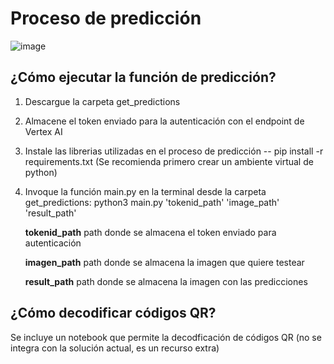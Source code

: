 # Proceso de predicción

![image](https://user-images.githubusercontent.com/87614301/211117408-d84621e0-95b4-4077-af6a-52d418304854.png)

## ¿Cómo ejecutar la función de predicción?
1. Descargue la carpeta get_predictions
2. Almacene el token enviado para la autenticación con el endpoint de Vertex AI
3. Instale las librerias utilizadas en el proceso de predicción -- pip install -r requirements.txt (Se recomienda primero crear un ambiente virtual de python)
4. Invoque la función main.py en la terminal desde la carpeta get_predictions: 
    python3 main.py 'tokenid_path' 'image_path' 'result_path'
    
    **tokenid_path** path donde se almacena el token enviado para autenticación
    
    **imagen_path** path donde se almacena la imagen que quiere testear
    
    **result_path** path donde se almacena la imagen con las predicciones
    
## ¿Cómo decodificar códigos QR?
Se incluye un notebook que permite la decodficación de códigos QR (no se integra con la solución actual, es un recurso extra)
